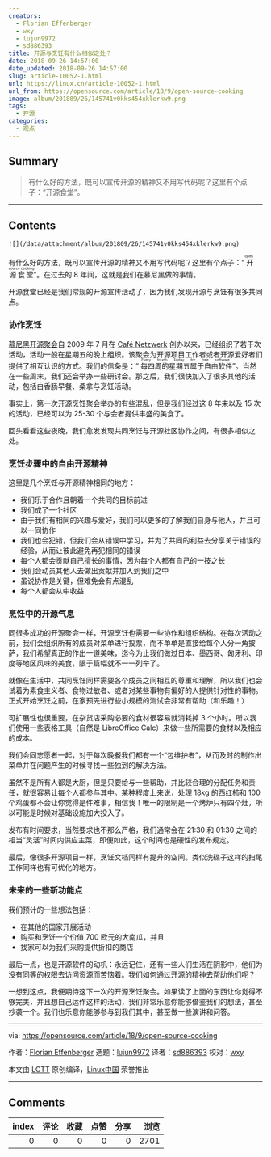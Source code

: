 ```yaml
---
creators:
  - Florian Effenberger
  - wxy
  - lujun9972
  - sd886393
title: 开源与烹饪有什么相似之处？
date: 2018-09-26 14:57:00
date_updated: 2018-09-26 14:57:00
slug: article-10052-1.html
url: https://linux.cn/article-10052-1.html
url_from: https://opensource.com/article/18/9/open-source-cooking
image: album/201809/26/145741v0kks454xklerkw9.png
tags:
  - 开源
categories:
  - 观点
---
```


## Summary

> 有什么好的方法，既可以宣传开源的精神又不用写代码呢？这里有个点子：“开源食堂”。

***

<!-- more -->

## Contents

`![](/data/attachment/album/201809/26/145741v0kks454xklerkw9.png)`

有什么好的方法，既可以宣传开源的精神又不用写代码呢？这里有个点子：“<ruby> 开源食堂 <rt>  open source cooking </rt></ruby>”。在过去的 8 年间，这就是我们在慕尼黑做的事情。

开源食堂已经是我们常规的开源宣传活动了，因为我们发现开源与烹饪有很多共同点。

### 协作烹饪

[慕尼黑开源聚会](https://www.opensourcetreffen.de/)自 2009 年 7 月在 [Café Netzwerk](http://www.cafe-netzwerk.de/) 创办以来，已经组织了若干次活动，活动一般在星期五的晚上组织。该聚会为开源项目工作者或者开源爱好者们提供了相互认识的方式。我们的信条是：“<ruby> 每四周的星期五属于自由软件 <rt>  Every fourth Friday for free software </rt></ruby>”。当然在一些周末，我们还会举办一些研讨会。那之后，我们很快加入了很多其他的活动，包括白香肠早餐、桑拿与烹饪活动。

事实上，第一次开源烹饪聚会举办的有些混乱，但是我们经过这 8 年来以及 15 次的活动，已经可以为 25-30 个与会者提供丰盛的美食了。

回头看看这些夜晚，我们愈发发现共同烹饪与开源社区协作之间，有很多相似之处。

### 烹饪步骤中的自由开源精神

这里是几个烹饪与开源精神相同的地方：

* 我们乐于合作且朝着一个共同的目标前进
* 我们成了一个社区
* 由于我们有相同的兴趣与爱好，我们可以更多的了解我们自身与他人，并且可以一同协作
* 我们也会犯错，但我们会从错误中学习，并为了共同的利益去分享关于错误的经验，从而让彼此避免再犯相同的错误
* 每个人都会贡献自己擅长的事情，因为每个人都有自己的一技之长
* 我们会动员其他人去做出贡献并加入到我们之中
* 虽说协作是关键，但难免会有点混乱
* 每个人都会从中收益

### 烹饪中的开源气息

同很多成功的开源聚会一样，开源烹饪也需要一些协作和组织结构。在每次活动之前，我们会组织所有的成员对菜单进行投票，而不单单是直接给每个人分一角披萨，我们希望真正的作出一道美味，迄今为止我们做过日本、墨西哥、匈牙利、印度等地区风味的美食，限于篇幅就不一一列举了。

就像在生活中，共同烹饪同样需要各个成员之间相互的尊重和理解，所以我们也会试着为素食主义者、食物过敏者、或者对某些事物有偏好的人提供针对性的事物。正式开始烹饪之前，在家预先进行些小规模的测试会非常有帮助（和乐趣！）

可扩展性也很重要，在杂货店采购必要的食材很容易就消耗掉 3 个小时。所以我们使用一些表格工具（自然是 LibreOffice Calc）来做一些所需要的食材以及相应的成本。

我们会同志愿者一起，对于每次晚餐我们都有一个“包维护者”，从而及时的制作出菜单并在问题产生的时候寻找一些独到的解决方法。

虽然不是所有人都是大厨，但是只要给与一些帮助，并比较合理的分配任务和责任，就很容易让每个人都参与其中。某种程度上来说，处理 18kg 的西红柿和 100 个鸡蛋都不会让你觉得是件难事，相信我！唯一的限制是一个烤炉只有四个灶，所以可能是时候对基础设施加大投入了。

发布有时间要求，当然要求也不那么严格，我们通常会在 21:30 和 01:30 之间的相当“灵活”时间内供应主菜，即便如此，这个时间也是硬性的发布规定。

最后，像很多开源项目一样，烹饪文档同样有提升的空间。类似洗碟子这样的扫尾工作同样也有可优化的地方。

### 未来的一些新功能点

我们预计的一些想法包括：

* 在其他的国家开展活动
* 购买和烹饪一个价值 700 欧元的大南瓜，并且
* 找家可以为我们采购提供折扣的商店

最后一点，也是开源软件的动机：永远记住，还有一些人们生活在阴影中，他们为没有同等的权限去访问资源而苦恼着。我们如何通过开源的精神去帮助他们呢？

一想到这点，我便期待这下一次的开源烹饪聚会。如果读了上面的东西让你觉得不够完美，并且想自己运作这样的活动，我们非常乐意你能够借鉴我们的想法，甚至抄袭一个。我们也乐意你能够参与到我们其中，甚至做一些演讲和问答。

---

via: <https://opensource.com/article/18/9/open-source-cooking>

作者：[Florian Effenberger](https://opensource.com/users/floeff) 选题：[lujun9972](https://github.com/lujun9972) 译者：[sd886393](https://github.com/sd886393) 校对：[wxy](https://github.com/wxy)

本文由 [LCTT](https://github.com/LCTT/TranslateProject) 原创编译，[Linux中国](https://linux.cn/) 荣誉推出

***

## Comments


|   index |   评论 |   收藏 |   点赞 |   分享 |   浏览 |
|--------:|-------:|-------:|-------:|-------:|-------:|
|       0 |      0 |      0 |      0 |      0 |   2701 |
